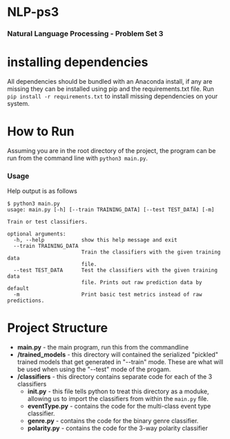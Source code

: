 # NLP-ps3
### Natural Language Processing  - Problem Set 3

# installing dependencies
All dependencies should be bundled with an Anaconda install, if any are missing they can be installed using pip and the requirements.txt file. Run
`pip install -r requirements.txt` to install missing dependencies on your system.

# How to Run
Assuming you are in the root directory of the project, the program can be run from the command line with `python3 main.py`.

### Usage
Help output is as follows

```
$ python3 main.py 
usage: main.py [-h] [--train TRAINING_DATA] [--test TEST_DATA] [-m]

Train or test classifiers.

optional arguments:
  -h, --help            show this help message and exit
  --train TRAINING_DATA
                        Train the classifiers with the given training data
                        file.
  --test TEST_DATA      Test the classifiers with the given training data
                        file. Prints out raw prediction data by default
  -m                    Print basic test metrics instead of raw predictions.
```

# Project Structure
* **main.py** - the main program, run this from the commandline
* **/trained_models** - this directory will contained the serialized "pickled" trained models that get generated in "--train" mode. These are what will be used when using the "--test" mode of the progam.
* **/classifiers** - this directory contains separate code for each of the 3 classifiers
	* **__init__.py** - this file tells python to treat this directory as a moduke, allowing us to import the classifiers from within the `main.py` file.
	* **eventType.py** - contains the code for the multi-class event type classifier.
	* **genre.py** - contains the code for the binary genre classifier.
	* **polarity.py** - contains the code for the 3-way polarity classifier
